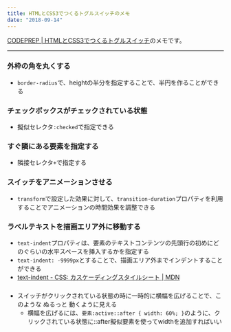 ```yaml
---
title: HTMLとCSS3でつくるトグルスイッチのメモ
date: "2018-09-14"
---
```


[CODEPREP | HTMLとCSS3でつくるトグルスイッチ](https://codeprep.jp/books/82)のメモです。

---

### 外枠の角を丸くする
- `border-radius`で、heightの半分を指定することで、半円を作ることができる

### チェックボックスがチェックされている状態
- 擬似セレクタ`:checked`で指定できる

### すぐ隣にある要素を指定する
- 隣接セレクタ`+`で指定する

### スイッチをアニメーションさせる
- `transform`で設定した効果に対して、`transition-duration`プロパティを利用することでアニメーションの時間効果を調整できる

### ラベルテキストを描画エリア外に移動する
- `text-indent`プロパティは、要素のテキストコンテンツの先頭行の初めにどのぐらいの水平スペースを挿入するかを指定する
- `text-indent: -9999px`とすることで、描画エリア外までインデントすることができる
- [text-indent - CSS: カスケーディングスタイルシート | MDN](https://developer.mozilla.org/ja/docs/Web/CSS/text-indent)

### 
- スイッチがクリックされている状態の時に一時的に横幅を広げることで、このような ぬるっと 動くように見える
  - 横幅を広げるには、`要素:active::after { width: 60%; }`のように、クリックされている状態に::after擬似要素を使ってwidthを追加すればいい

